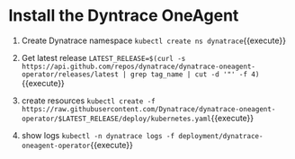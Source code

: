 # Install the Dyntrace OneAgent

1. Create Dynatrace namespace `kubectl create ns dynatrace`{{execute}}

1. Get latest release `LATEST_RELEASE=$(curl -s https://api.github.com/repos/dynatrace/dynatrace-oneagent-operator/releases/latest | grep tag_name | cut -d '"' -f 4)`{{execute}}

1. create resources `kubectl create -f https://raw.githubusercontent.com/Dynatrace/dynatrace-oneagent-operator/$LATEST_RELEASE/deploy/kubernetes.yaml`{{execute}}

1. show logs `kubectl -n dynatrace logs -f deployment/dynatrace-oneagent-operator`{{execute}}

